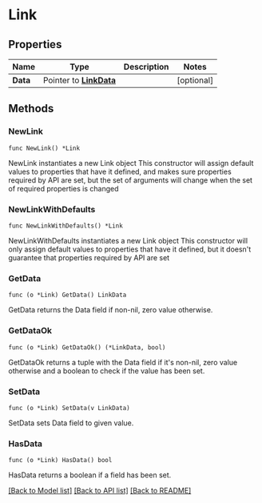 # Link

## Properties

Name | Type | Description | Notes
------------ | ------------- | ------------- | -------------
**Data** | Pointer to [**LinkData**](LinkData.md) |  | [optional] 

## Methods

### NewLink

`func NewLink() *Link`

NewLink instantiates a new Link object
This constructor will assign default values to properties that have it defined,
and makes sure properties required by API are set, but the set of arguments
will change when the set of required properties is changed

### NewLinkWithDefaults

`func NewLinkWithDefaults() *Link`

NewLinkWithDefaults instantiates a new Link object
This constructor will only assign default values to properties that have it defined,
but it doesn't guarantee that properties required by API are set

### GetData

`func (o *Link) GetData() LinkData`

GetData returns the Data field if non-nil, zero value otherwise.

### GetDataOk

`func (o *Link) GetDataOk() (*LinkData, bool)`

GetDataOk returns a tuple with the Data field if it's non-nil, zero value otherwise
and a boolean to check if the value has been set.

### SetData

`func (o *Link) SetData(v LinkData)`

SetData sets Data field to given value.

### HasData

`func (o *Link) HasData() bool`

HasData returns a boolean if a field has been set.


[[Back to Model list]](../README.md#documentation-for-models) [[Back to API list]](../README.md#documentation-for-api-endpoints) [[Back to README]](../README.md)


